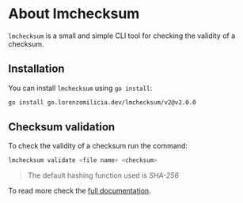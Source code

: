 # About lmchecksum

`lmchecksum` is a small and simple CLI tool for checking the validity of a checksum.

## Installation

You can install `lmchecksum` using `go install`:
```Bash
go install go.lorenzomilicia.dev/lmchecksum/v2@v2.0.0
```

## Checksum validation
To check the validity of a checksum run the command:

```Bash
lmchecksum validate <file name> <checksum>
```
> The default hashing function used is *SHA-256*

To read more check the [full documentation](https://github.lorenzomilicia.dev/lmchecksum).
